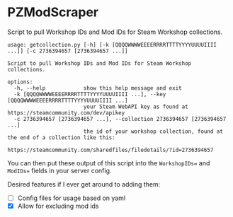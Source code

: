 # PZModScraper
Script to pull Workshop IDs and Mod IDs for Steam Workshop collections.
```
usage: getcollection.py [-h] [-k [QQQQWWWWEEEERRRRTTTTYYYYUUUUIIII ...]] [-c 2736394657 [2736394657 ...]]

Script to pull Workshop IDs and Mod IDs for Steam Workshop collections.

options:
  -h, --help            show this help message and exit
  -k [QQQQWWWWEEEERRRRTTTTYYYYUUUUIIII ...], --key [QQQQWWWWEEEERRRRTTTTYYYYUUUUIIII ...]
                        your Steam WebAPI key as found at https://steamcommunity.com/dev/apikey
  -c 2736394657 [2736394657 ...], --collection 2736394657 [2736394657 ...]
                        the id of your workshop collection, found at the end of a collection like this:
                        https://steamcommunity.com/sharedfiles/filedetails/?id=2736394657
```

You can then put these output of this script into the ``WorkshopIDs=`` and ``ModIDs=`` fields in your server config.

Desired features if I ever get around to adding them:
- [ ] Config files for usage based on yaml
- [x] Allow for excluding mod ids
